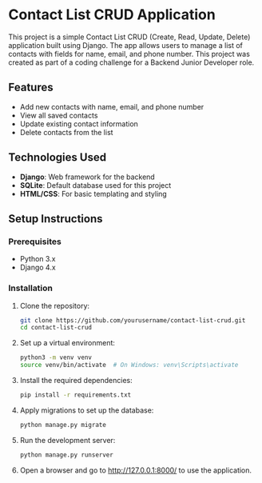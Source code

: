 # Contact List CRUD Application

This project is a simple Contact List CRUD (Create, Read, Update, Delete) application built using Django. The app allows users to manage a list of contacts with fields for name, email, and phone number. This project was created as part of a coding challenge for a Backend Junior Developer role.

## Features

- Add new contacts with name, email, and phone number
- View all saved contacts
- Update existing contact information
- Delete contacts from the list

## Technologies Used

- **Django**: Web framework for the backend
- **SQLite**: Default database used for this project
- **HTML/CSS**: For basic templating and styling

## Setup Instructions

### Prerequisites

- Python 3.x
- Django 4.x

### Installation

1. Clone the repository:
   ```bash
   git clone https://github.com/yourusername/contact-list-crud.git
   cd contact-list-crud
2. Set up a virtual environment:
    ```bash
    python3 -m venv venv
    source venv/bin/activate  # On Windows: venv\Scripts\activate
3. Install the required dependencies:
    ```bash 
    pip install -r requirements.txt
4. Apply migrations to set up the database:
    ```bash 
    python manage.py migrate
5. Run the development server:
    ```bash 
    python manage.py runserver
6. Open a browser and go to http://127.0.0.1:8000/ to use the application.